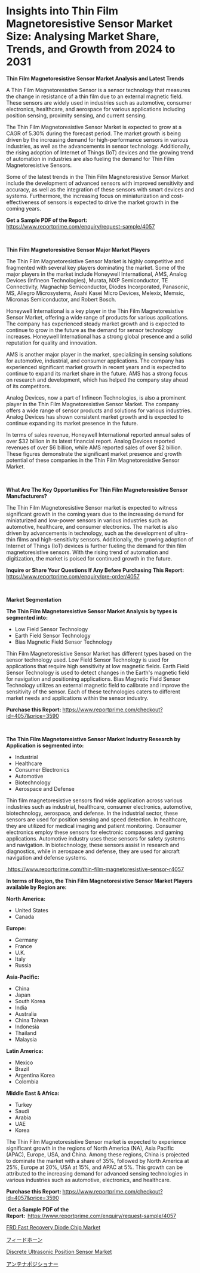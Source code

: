 <p><h1>Insights into Thin Film Magnetoresistive Sensor Market Size: Analysing Market Share, Trends, and Growth from 2024 to 2031</h1></p><p><strong>Thin Film Magnetoresistive Sensor Market Analysis and Latest Trends</strong></p>
<p><p>A Thin Film Magnetoresistive Sensor is a sensor technology that measures the change in resistance of a thin film due to an external magnetic field. These sensors are widely used in industries such as automotive, consumer electronics, healthcare, and aerospace for various applications including position sensing, proximity sensing, and current sensing.</p><p> The Thin Film Magnetoresistive Sensor Market is expected to grow at a CAGR of 5.30% during the forecast period. The market growth is being driven by the increasing demand for high-performance sensors in various industries, as well as the advancements in sensor technology. Additionally, the rising adoption of Internet of Things (IoT) devices and the growing trend of automation in industries are also fueling the demand for Thin Film Magnetoresistive Sensors.</p><p>Some of the latest trends in the Thin Film Magnetoresistive Sensor Market include the development of advanced sensors with improved sensitivity and accuracy, as well as the integration of these sensors with smart devices and systems. Furthermore, the increasing focus on miniaturization and cost-effectiveness of sensors is expected to drive the market growth in the coming years.</p></p>
<p><strong>Get a Sample PDF of the Report:&nbsp;</strong> <a href="https://www.reportprime.com/enquiry/request-sample/4057">https://www.reportprime.com/enquiry/request-sample/4057</a></p>
<p>&nbsp;</p>
<p><strong>Thin Film Magnetoresistive Sensor Major Market Players</strong></p>
<p><p>The Thin Film Magnetoresistive Sensor Market is highly competitive and fragmented with several key players dominating the market. Some of the major players in the market include Honeywell International, AMS, Analog Devices (Infineon Technologies), Murata, NXP Semiconductor, TE Connectivity, Magnachip Semiconductor, Diodes Incorporated, Panasonic, MS, Allegro Microsystems, Asahi Kasei Micro Devices, Melexix, Memsic, Micronas Semiconductor, and Robert Bosch.</p><p>Honeywell International is a key player in the Thin Film Magnetoresistive Sensor Market, offering a wide range of products for various applications. The company has experienced steady market growth and is expected to continue to grow in the future as the demand for sensor technology increases. Honeywell International has a strong global presence and a solid reputation for quality and innovation.</p><p>AMS is another major player in the market, specializing in sensing solutions for automotive, industrial, and consumer applications. The company has experienced significant market growth in recent years and is expected to continue to expand its market share in the future. AMS has a strong focus on research and development, which has helped the company stay ahead of its competitors.</p><p>Analog Devices, now a part of Infineon Technologies, is also a prominent player in the Thin Film Magnetoresistive Sensor Market. The company offers a wide range of sensor products and solutions for various industries. Analog Devices has shown consistent market growth and is expected to continue expanding its market presence in the future.</p><p>In terms of sales revenue, Honeywell International reported annual sales of over $32 billion in its latest financial report. Analog Devices reported revenues of over $6 billion, while AMS reported sales of over $2 billion. These figures demonstrate the significant market presence and growth potential of these companies in the Thin Film Magnetoresistive Sensor Market.</p></p>
<p>&nbsp;</p>
<p><strong>What Are The Key Opportunities For Thin Film Magnetoresistive Sensor Manufacturers?</strong></p>
<p><p>The Thin Film Magnetoresistive Sensor market is expected to witness significant growth in the coming years due to the increasing demand for miniaturized and low-power sensors in various industries such as automotive, healthcare, and consumer electronics. The market is also driven by advancements in technology, such as the development of ultra-thin films and high-sensitivity sensors. Additionally, the growing adoption of Internet of Things (IoT) devices is further fueling the demand for thin film magnetoresistive sensors. With the rising trend of automation and digitization, the market is poised for continued growth in the future.</p></p>
<p><strong>Inquire or Share Your Questions If Any Before Purchasing This Report:</strong> <a href="https://www.reportprime.com/enquiry/pre-order/4057">https://www.reportprime.com/enquiry/pre-order/4057</a></p>
<p>&nbsp;</p>
<p><strong>Market Segmentation</strong></p>
<p><strong>The Thin Film Magnetoresistive Sensor Market Analysis by types is segmented into:</strong></p>
<p><ul><li>Low Field Sensor Technology</li><li>Earth Field Sensor Technology</li><li>Bias Magnetic Field Sensor Technology</li></ul></p>
<p><p>Thin Film Magnetoresistive Sensor Market has different types based on the sensor technology used. Low Field Sensor Technology is used for applications that require high sensitivity at low magnetic fields. Earth Field Sensor Technology is used to detect changes in the Earth's magnetic field for navigation and positioning applications. Bias Magnetic Field Sensor Technology utilizes an external magnetic field to calibrate and improve the sensitivity of the sensor. Each of these technologies caters to different market needs and applications within the sensor industry.</p></p>
<p><strong>Purchase this Report:&nbsp;</strong><a href="https://www.reportprime.com/checkout?id=4057&price=3590">https://www.reportprime.com/checkout?id=4057&price=3590</a></p>
<p>&nbsp;</p>
<p><strong>The Thin Film Magnetoresistive Sensor Market Industry Research by Application is segmented into:</strong></p>
<p><ul><li>Industrial</li><li>Healthcare</li><li>Consumer Electronics</li><li>Automotive</li><li>Biotechnology</li><li>Aerospace and Defense</li></ul></p>
<p><p>Thin film magnetoresistive sensors find wide application across various industries such as industrial, healthcare, consumer electronics, automotive, biotechnology, aerospace, and defense. In the industrial sector, these sensors are used for position sensing and speed detection. In healthcare, they are utilized for medical imaging and patient monitoring. Consumer electronics employ these sensors for electronic compasses and gaming applications. Automotive industry uses these sensors for safety systems and navigation. In biotechnology, these sensors assist in research and diagnostics, while in aerospace and defense, they are used for aircraft navigation and defense systems.</p></p>
<p><a href="https://www.reportprime.com/thin-film-magnetoresistive-sensor-r4057">&nbsp;https://www.reportprime.com/thin-film-magnetoresistive-sensor-r4057</a></p>
<p><strong>In terms of Region, the Thin Film Magnetoresistive Sensor Market Players available by Region are:</strong></p>
<p>
    <p> <strong> North America: </strong>
        <ul>
            <li>United States</li>
            <li>Canada</li>
        </ul>
        </p> 
    <p> <strong> Europe: </strong>
        <ul>
            <li>Germany</li>
            <li>France</li>
            <li>U.K.</li>
            <li>Italy</li>
            <li>Russia</li>
        </ul>
        </p> 
    <p> <strong> Asia-Pacific: </strong>
        <ul>
            <li>China</li>
            <li>Japan</li>
            <li>South Korea</li>
            <li>India</li>
            <li>Australia</li>
            <li>China Taiwan</li>
            <li>Indonesia</li>
            <li>Thailand</li>
            <li>Malaysia</li>
        </ul>
        </p> 
    <p> <strong> Latin America: </strong>
        <ul>
            <li>Mexico</li>
            <li>Brazil</li>
            <li>Argentina Korea</li>
            <li>Colombia</li>
        </ul>
        </p> 
    <p> <strong> Middle East & Africa: </strong>
        <ul>
            <li>Turkey</li>
            <li>Saudi</li>
            <li>Arabia</li>
            <li>UAE</li>
            <li>Korea</li>
        </ul>
    </p>
    </p>
<p><p>The Thin Film Magnetoresistive Sensor market is expected to experience significant growth in the regions of North America (NA), Asia Pacific (APAC), Europe, USA, and China. Among these regions, China is projected to dominate the market with a share of 35%, followed by North America at 25%, Europe at 20%, USA at 15%, and APAC at 5%. This growth can be attributed to the increasing demand for advanced sensing technologies in various industries such as automotive, electronics, and healthcare.</p></p>
<p><strong>Purchase this Report: </strong><a href="https://www.reportprime.com/checkout?id=4057&price=3590">https://www.reportprime.com/checkout?id=4057&price=3590</a></p>
<p>&nbsp;<strong>Get a Sample PDF of the Report:&nbsp;&nbsp;</strong><a href="https://www.reportprime.com/enquiry/request-sample/4057">https://www.reportprime.com/enquiry/request-sample/4057</a></p>
<p><strong></strong></p>
<p><p><a href="https://github.com/kufem1/Market-Research-Report-List-2/blob/main/frd-fast-recovery-diode-chip-market.md">FRD Fast Recovery Diode Chip Market</a></p><p><a href="https://github.com/Fatimaklein1/Market-Research-Report-List-1/blob/main/383759378196.md">フィードホーン</a></p><p><a href="https://github.com/singletonthaxterkelliehr2df/Market-Research-Report-List-2/blob/main/discrete-ultrasonic-position-sensor-market.md">Discrete Ultrasonic Position Sensor Market</a></p><p><a href="https://github.com/LenoraKris2023/Market-Research-Report-List-1/blob/main/781836378197.md">アンテナポジショナー</a></p></p>
